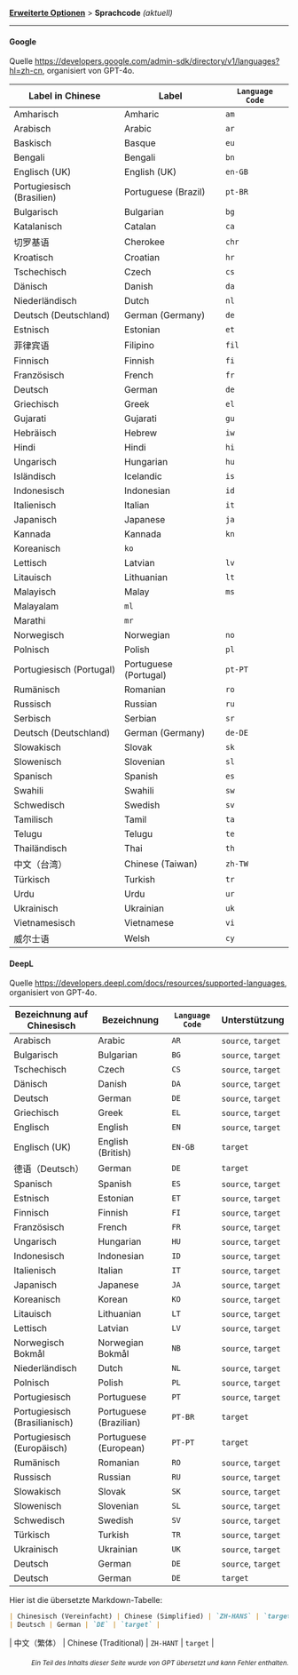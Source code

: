 [**Erweiterte Optionen**](./introduction.md) > **Sprachcode** _(aktuell)_

---

#### Google

Quelle <https://developers.google.com/admin-sdk/directory/v1/languages?hl=zh-cn>, organisiert von GPT-4o.

| Label in Chinese | Label | `Language Code` |
| --- | --- | --- |
| Amharisch | Amharic | `am` |
| Arabisch | Arabic | `ar` |
| Baskisch | Basque | `eu` |
| Bengali | Bengali | `bn` |
| Englisch (UK) | English (UK) | `en-GB` |
| Portugiesisch (Brasilien) | Portuguese (Brazil) | `pt-BR` |
| Bulgarisch | Bulgarian | `bg` |
| Katalanisch | Catalan | `ca` |
| 切罗基语 | Cherokee | `chr` |
| Kroatisch | Croatian | `hr` |
| Tschechisch | Czech | `cs` |
| Dänisch | Danish | `da` |
| Niederländisch | Dutch | `nl` |
| Deutsch (Deutschland) | German (Germany) | `de` |
| Estnisch | Estonian | `et` |
| 菲律宾语 | Filipino | `fil` |
| Finnisch | Finnish | `fi` |
| Französisch | French | `fr` |
| Deutsch | German | `de` |
| Griechisch | Greek | `el` |
| Gujarati | Gujarati | `gu` |
| Hebräisch | Hebrew | `iw` |
| Hindi | Hindi | `hi` |
| Ungarisch | Hungarian | `hu` |
| Isländisch | Icelandic | `is` |
| Indonesisch | Indonesian | `id` |
| Italienisch | Italian | `it` |
| Japanisch | Japanese | `ja` |
| Kannada | Kannada | `kn` |
| Koreanisch | `ko` |
| Lettisch | Latvian | `lv` |
| Litauisch | Lithuanian | `lt` |
| Malayisch | Malay | `ms` |
| Malayalam | `ml` |
| Marathi | `mr` |
| Norwegisch | Norwegian | `no` |
| Polnisch | Polish | `pl` |
| Portugiesisch (Portugal) | Portuguese (Portugal) | `pt-PT` |
| Rumänisch | Romanian | `ro` |
| Russisch | Russian | `ru` |
| Serbisch | Serbian | `sr` |
| Deutsch (Deutschland) | German (Germany) | `de-DE` |
| Slowakisch | Slovak | `sk` |
| Slowenisch | Slovenian | `sl` |
| Spanisch | Spanish | `es` |
| Swahili | Swahili | `sw` |
| Schwedisch | Swedish | `sv` |
| Tamilisch | Tamil | `ta` |
| Telugu | Telugu | `te` |
| Thailändisch | Thai | `th` |
| 中文（台湾） | Chinese (Taiwan) | `zh-TW` |
| Türkisch | Turkish | `tr` |
| Urdu | Urdu | `ur` |
| Ukrainisch | Ukrainian | `uk` |
| Vietnamesisch | Vietnamese | `vi` |
| 威尔士语 | Welsh | `cy` |

#### DeepL

Quelle <https://developers.deepl.com/docs/resources/supported-languages>, organisiert von GPT-4o.

| Bezeichnung auf Chinesisch | Bezeichnung | `Language Code`| Unterstützung |
| --- | --- | --- | --- |
| Arabisch | Arabic | `AR` | `source`, `target` |
| Bulgarisch | Bulgarian | `BG` | `source`, `target` |
| Tschechisch | Czech | `CS` | `source`, `target` |
| Dänisch | Danish | `DA` | `source`, `target` |
| Deutsch | German | `DE` | `source`, `target` |
| Griechisch | Greek | `EL` | `source`, `target` |
| Englisch | English | `EN` | `source`, `target` |
| Englisch (UK) | English (British) | `EN-GB` | `target` |
| 德语（Deutsch） | German | `DE` | `target` |
| Spanisch | Spanish | `ES` | `source`, `target` |
| Estnisch | Estonian | `ET` | `source`, `target` |
| Finnisch | Finnish | `FI` | `source`, `target` |
| Französisch | French | `FR` | `source`, `target` |
| Ungarisch | Hungarian | `HU` | `source`, `target` |
| Indonesisch | Indonesian | `ID` | `source`, `target` |
| Italienisch | Italian | `IT` | `source`, `target` |
| Japanisch | Japanese | `JA` | `source`, `target` |
| Koreanisch | Korean | `KO` | `source`, `target` |
| Litauisch | Lithuanian | `LT` | `source`, `target` |
| Lettisch | Latvian | `LV` | `source`, `target` |
| Norwegisch Bokmål | Norwegian Bokmål | `NB` | `source`, `target` |
| Niederländisch | Dutch | `NL` | `source`, `target` |
| Polnisch | Polish | `PL` | `source`, `target` |
| Portugiesisch | Portuguese | `PT` | `source`, `target` |
| Portugiesisch (Brasilianisch) | Portuguese (Brazilian) | `PT-BR` | `target` |
| Portugiesisch (Europäisch) | Portuguese (European) | `PT-PT` | `target` |
| Rumänisch | Romanian | `RO` | `source`, `target` |
| Russisch | Russian | `RU` | `source`, `target` |
| Slowakisch | Slovak | `SK` | `source`, `target` |
| Slowenisch | Slovenian | `SL` | `source`, `target` |
| Schwedisch | Swedish | `SV` | `source`, `target` |
| Türkisch | Turkish | `TR` | `source`, `target` |
| Ukrainisch | Ukrainian | `UK` | `source`, `target` |
| Deutsch | German | `DE` | `source`, `target` |
| Deutsch | German | `DE` | `target` |

Hier ist die übersetzte Markdown-Tabelle:

```markdown
| Chinesisch (Vereinfacht) | Chinese (Simplified) | `ZH-HANS` | `target` |
| Deutsch | German | `DE` | `target` |
```
| 中文（繁体） | Chinese (Traditional) | `ZH-HANT` | `target` |

<div align="right"> 
<h6><small>Ein Teil des Inhalts dieser Seite wurde von GPT übersetzt und kann Fehler enthalten.</small></h6>